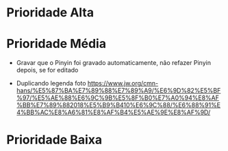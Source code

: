 # Prioridade Alta

# Prioridade Média

- Gravar que o Pinyin foi gravado automaticamente, não refazer Pinyin depois, se for editado

* Duplicando legenda foto https://www.jw.org/cmn-hans/%E5%87%BA%E7%89%88%E7%89%A9/%E6%9D%82%E5%BF%97/%E5%AE%88%E6%9C%9B%E5%8F%B0%E7%A0%94%E8%AF%BB%E7%89%882018%E5%B9%B410%E6%9C%88/%E6%88%91%E4%BB%AC%E8%A6%81%E8%AF%B4%E5%AE%9E%E8%AF%9D/

# Prioridade Baixa
